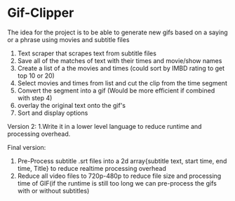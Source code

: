 # Gif-Clipper

The idea for the project is to be able to generate new gifs based on a saying or a phrase using movies and subtitle files

1. Text scraper that scrapes text from subtitle files
2. Save all of the matches of text with their times and movie/show names
3. Create a list of a the movies and times (could sort by IMBD rating to get top 10 or 20)
4. Select movies and times from list and cut the clip from the time segment
5. Convert the segment into a gif (Would be more efficient if combined with step 4)
6. overlay the original text onto the gif's
7. Sort and display options

Version 2:
1.Write it in a lower level language to reduce runtime and processing overhead.

Final version:
1. Pre-Process subtitle .srt files into a 2d array{subtitle text, start time, end time, Title} to reduce realtime processing overhead
2. Reduce all video files to 720p-480p to reduce file size and processing time of GIF(if the runtime is still too long we can pre-process the gifs with or without subtitles)

